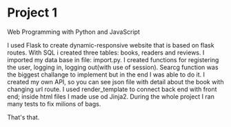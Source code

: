 # Project 1

Web Programming with Python and JavaScript

I used Flask to create dynamic-responsive website that is based on flask routes.
With SQL i created three tables: books, readers and reviews. I imported my data base in file: import.py.
I created functions for registering the user, logging in, logging out(with use of session). Searcg function was the biggest challange to implement but in the end I was able to do it.
I created my own API, so you can see json file with detail about the book with changing url route.
I used render_template to connect back end with front end; inside html files I made use od Jinja2.
During the whole project I ran many tests to fix milions of bags.

That's that.
